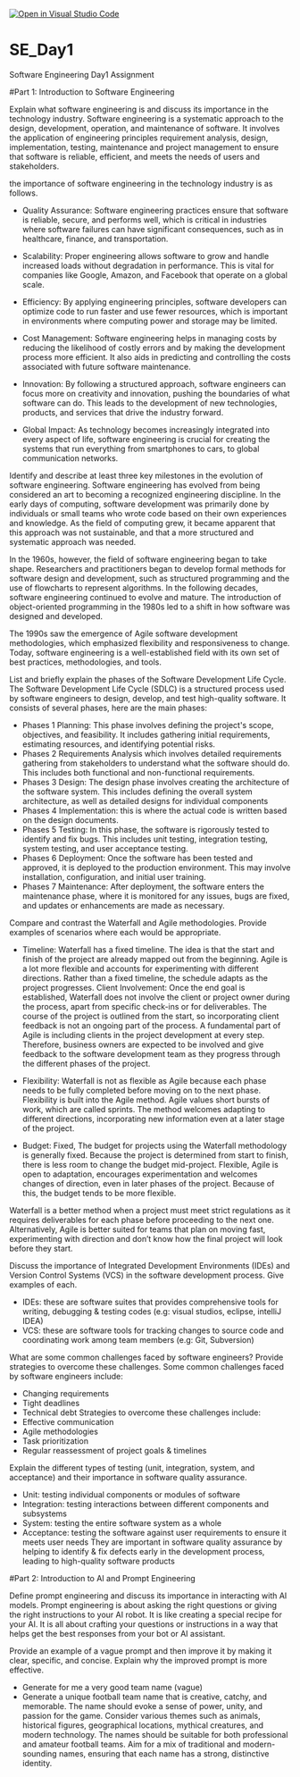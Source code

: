 [![Open in Visual Studio Code](https://classroom.github.com/assets/open-in-vscode-2e0aaae1b6195c2367325f4f02e2d04e9abb55f0b24a779b69b11b9e10269abc.svg)](https://classroom.github.com/online_ide?assignment_repo_id=15533076&assignment_repo_type=AssignmentRepo)
# SE_Day1
Software Engineering Day1 Assignment

#Part 1: Introduction to Software Engineering

Explain what software engineering is and discuss its importance in the technology industry. 
Software engineering is a systematic approach to the design, development, operation, and maintenance of software. It involves the application of engineering principles requirement analysis, design, implementation, testing, maintenance and project management to ensure that software is reliable, efficient, and meets the needs of users and stakeholders.

the importance of software engineering in the technology industry is as follows.
* Quality Assurance: Software engineering practices ensure that software is reliable, secure, and performs well, which is critical in industries where software failures can have significant consequences, such as in healthcare, finance, and transportation.

* Scalability: Proper engineering allows software to grow and handle increased loads without degradation in performance. This is vital for companies like Google, Amazon, and Facebook that operate on a global scale.

* Efficiency: By applying engineering principles, software developers can optimize code to run faster and use fewer resources, which is important in environments where computing power and storage may be limited.

* Cost Management: Software engineering helps in managing costs by reducing the likelihood of costly errors and by making the development process more efficient. It also aids in predicting and controlling the costs associated with future software maintenance.

* Innovation: By following a structured approach, software engineers can focus more on creativity and innovation, pushing the boundaries of what software can do. This leads to the development of new technologies, products, and services that drive the industry forward.

* Global Impact: As technology becomes increasingly integrated into every aspect of life, software engineering is crucial for creating the systems that run everything from smartphones to cars, to global communication networks.

Identify and describe at least three key milestones in the evolution of software engineering.
Software engineering has evolved from being considered an art to becoming a recognized engineering discipline. In the early days of computing, software development was primarily done by individuals or small teams who wrote code based on their own experiences and knowledge. As the field of computing grew, it became apparent that this approach was not sustainable, and that a more structured and systematic approach was needed.

In the 1960s, however, the field of software engineering began to take shape. Researchers and practitioners began to develop formal methods for software design and development, such as structured programming and the use of flowcharts to represent algorithms.
In the following decades, software engineering continued to evolve and mature. The introduction of object-oriented programming in the 1980s led to a shift in how software was designed and developed.

The 1990s saw the emergence of Agile software development methodologies, which emphasized flexibility and responsiveness to change. Today, software engineering is a well-established field with its own set of best practices, methodologies, and tools.

List and briefly explain the phases of the Software Development Life Cycle.
The Software Development Life Cycle (SDLC) is a structured process used by software engineers to design, develop, and test high-quality software. It consists of several phases, here are the main phases:
* Phases 1 Planning: This phase involves defining the project's scope, objectives, and feasibility. It includes gathering initial requirements, estimating resources, and identifying potential risks.
* Phases 2 Requirements Analysis which involves detailed requirements gathering from stakeholders to understand what the software should do. This includes both functional and non-functional requirements.
* Phases 3 Design: The design phase involves creating the architecture of the software system. This includes defining the overall system architecture, as well as detailed designs for individual components
* Phases 4 Implementation: this is where the actual code is written based on the design documents.
* Phases 5 Testing: In this phase, the software is rigorously tested to identify and fix bugs. This includes unit testing, integration testing, system testing, and user acceptance testing.
* Phases 6 Deployment: Once the software has been tested and approved, it is deployed to the production environment. This may involve installation, configuration, and initial user training.
* Phases 7 Maintenance: After deployment, the software enters the maintenance phase, where it is monitored for any issues, bugs are fixed, and updates or enhancements are made as necessary.

Compare and contrast the Waterfall and Agile methodologies. Provide examples of scenarios where each would be appropriate.

* Timeline: Waterfall has a fixed timeline. The idea is that the start and finish of the project are already mapped out from the beginning. Agile is a lot more flexible and accounts for experimenting with different directions. Rather than a fixed timeline, the schedule adapts as the project progresses.
Client Involvement: Once the end goal is established, Waterfall does not involve the client or project owner during the process, apart from specific check-ins or for deliverables. The course of the project is outlined from the start, so incorporating client feedback is not an ongoing part of the process. A fundamental part of Agile is including clients in the project development at every step. Therefore, business owners are expected to be involved and give feedback to the software development team as they progress through the different phases of the project.

* Flexibility: Waterfall is not as flexible as Agile because each phase needs to be fully completed before moving on to the next phase. Flexibility is built into the Agile method. Agile values short bursts of work, which are called sprints. The method welcomes adapting to different directions, incorporating new information even at a later stage of the project.
  
* Budget: Fixed, The budget for projects using the Waterfall methodology is generally fixed. Because the project is determined from start to finish, there is less room to change the budget mid-project. Flexible, Agile is open to adaptation, encourages experimentation and welcomes changes of direction, even in later phases of the project. Because of this, the budget tends to be more flexible.

Waterfall is a better method when a project must meet strict regulations as it requires deliverables for each phase before proceeding to the next one. Alternatively, Agile is better suited for teams that plan on moving fast, experimenting with direction and don’t know how the final project will look before they start.

Discuss the importance of Integrated Development Environments (IDEs) and Version Control Systems (VCS) in the software development process. Give examples of each.

* IDEs: these are software suites that provides comprehensive tools for writing, debugging & testing codes (e.g: visual studios, eclipse, intelliJ IDEA)
* VCS: these are software tools for tracking changes to source code and coordinating work among team members (e.g: Git, Subversion)
  
What are some common challenges faced by software engineers? Provide strategies to overcome these challenges. Some common challenges faced by software engineers include:
* Changing requirements
* Tight deadlines
* Technical debt Strategies to overcome these challenges include:
* Effective communication
* Agile methodologies
* Task prioritization
* Regular reassessment of project goals & timelines
  
Explain the different types of testing (unit, integration, system, and acceptance) and their importance in software quality assurance.
* Unit: testing individual components or modules of software
* Integration: testing interactions between different components and subsystems
* System: testing the entire software system as a whole
* Acceptance: testing the software against user requirements to ensure it meets user needs They are important in software quality assurance by helping to identify & fix defects early in the development process, leading to high-quality software products
  
#Part 2: Introduction to AI and Prompt Engineering

Define prompt engineering and discuss its importance in interacting with AI models. 
Prompt engineering is about asking the right questions or giving the right instructions to your AI robot. It is like creating a special recipe for your AI. It is all about crafting your questions or instructions in a way that helps get the best responses from your bot or AI assistant.

Provide an example of a vague prompt and then improve it by making it clear, specific, and concise. Explain why the improved prompt is more effective.
* Generate for me a very good team name (vague)
* Generate a unique football team name that is creative, catchy, and memorable. The name should evoke a sense of power, unity, and passion for the game. Consider various themes such as animals, historical figures, geographical locations, mythical creatures, and modern technology. The names should be suitable for both professional and amateur football teams. Aim for a mix of traditional and modern-sounding names, ensuring that each name has a strong, distinctive identity.

